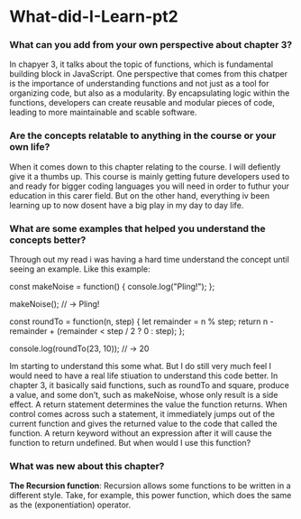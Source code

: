 # What-did-I-Learn-pt2


### What can you add from your own perspective about chapter 3?
In chapyer 3, it talks about the topic of functions, which is fundamental building block in JavaScript.
One perspective that comes from this chatper is the importance of understanding functions and not just as a tool 
for organizing code, but also as a modularity. By encapsulating logic within the functions, developers can create 
reusable and modular pieces of code, leading to more maintainable and scable software.


### Are the concepts relatable to anything in the course or your own life?
When it comes down to this chapter relating to the course. I will defiently give it a thumbs up.
This course is mainly getting future developers used to and ready for bigger coding languages you will need in order
to futhur your education in this carer field. But on the other hand, everything iv been learning up to now dosent have 
a big play in my day to day life. 


### What are some examples that helped you understand the concepts better? 
Through out my read i was having a hard time understand the concept until seeing an example. 
Like this example:

const makeNoise = function() {
  console.log("Pling!");
};

makeNoise();
// → Pling!

const roundTo = function(n, step) {
  let remainder = n % step;
  return n - remainder + (remainder < step / 2 ? 0 : step);
};

console.log(roundTo(23, 10));
// → 20


Im starting to understand this some what. But I do still very much feel I would need to have a real
life stiuation to understand this code better. In chapter 3, it basically said 
functions, such as roundTo and square, produce a value, and some don’t, such as makeNoise, whose only result is a side effect. 
A return statement determines the value the function returns. When control comes across such a statement, it immediately jumps 
out of the current function and gives the returned value to the code that called the function. 
A return keyword without an expression after it will cause the function to return undefined. But when would I use this function?


### What was new about this chapter?
  __The Recursion function__:
Recursion allows some functions to be written in a different style. Take, for example, this power function, which does the same as the (exponentiation) operator.
  

